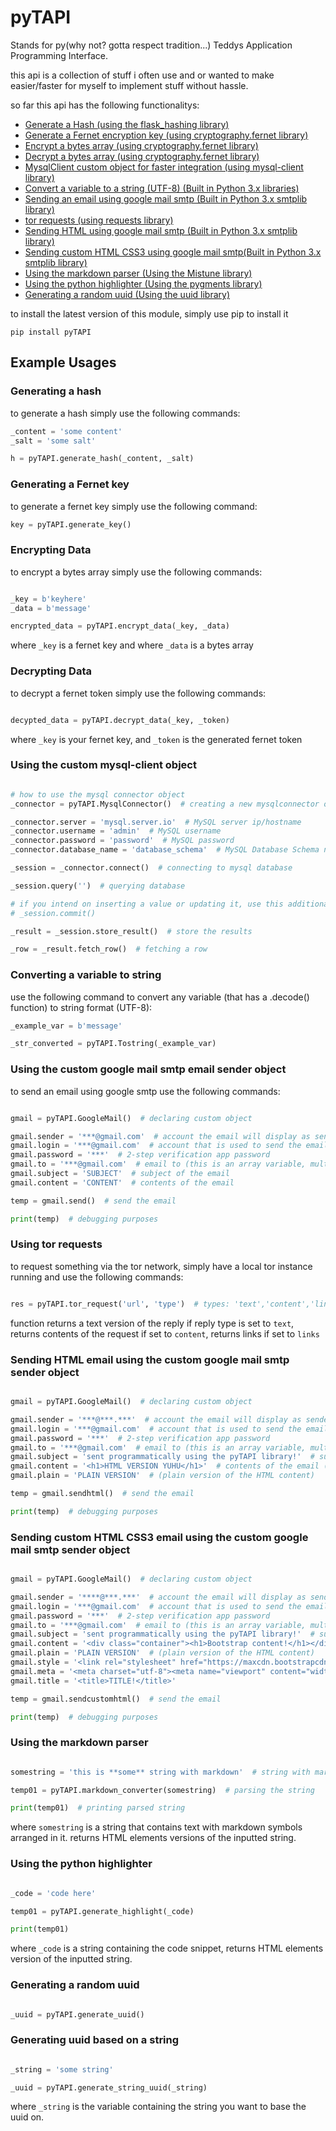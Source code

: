# pyTAPI

Stands for py(why not? gotta respect tradition...) Teddys Application Programming Interface.

this api is a collection of stuff i often use and or wanted to make easier/faster for myself to implement stuff
without hassle.

so far this api has the following functionalitys:

* [Generate a Hash (using the flask_hashing library)](#generating-a-hash)
* [Generate a Fernet encryption key (using cryptography.fernet library)](#generating-a-fernet-key)
* [Encrypt a bytes array (using cryptography.fernet library)](#encrypting-data)
* [Decrypt a bytes array (using cryptography.fernet library)](#decrypting-data)
* [MysqlClient custom object for faster integration (using mysql-client library)](#using-the-custom-mysql-client-object)
* [Convert a variable to a string (UTF-8) (Built in Python 3.x libraries)](#converting-a-variable-to-string)
* [Sending an email using google mail smtp (Built in Python 3.x smtplib library)](#using-the-custom-google-mail-smtp-email-sender-object)
* [tor requests (using requests library)](#using-tor-requests)
* [Sending HTML using google mail smtp (Built in Python 3.x smtplib library)](#sending-html-email-using-the-custom-google-mail-smtp-sender-object)
* [Sending custom HTML CSS3 using google mail smtp(Built in Python 3.x smtplib library)](#sending-custom-html-css3-email-using-the-custom-google-mail-smtp-sender-object)
* [Using the markdown parser (Using the Mistune library)](#using-the-markdown-parser)
* [Using the python highlighter (Using the pygments library)](#using-the-python-highlighter)
* [Generating a random uuid (Using the uuid library)](#generating-a-random-uuid)

to install the latest version of this module, simply use pip to install it

`pip install pyTAPI`

## Example Usages

### Generating a hash

to generate a hash simply use the following commands:

```python
_content = 'some content'
_salt = 'some salt'

h = pyTAPI.generate_hash(_content, _salt)
```

### Generating a Fernet key

to generate a fernet key simply use the following command:

```python
key = pyTAPI.generate_key()
```

### Encrypting Data

to encrypt a bytes array simply use the following commands:

```python

_key = b'keyhere'
_data = b'message'

encrypted_data = pyTAPI.encrypt_data(_key, _data)

```

where `_key` is a fernet key and where `_data` is a bytes array

### Decrypting Data

to decrypt a fernet token simply use the following commands:

```python

decypted_data = pyTAPI.decrypt_data(_key, _token)

```

where `_key` is your fernet key, and `_token` is the generated fernet token

### Using the custom mysql-client object

```python

# how to use the mysql connector object
_connector = pyTAPI.MysqlConnector()  # creating a new mysqlconnector object

_connector.server = 'mysql.server.io'  # MySQL server ip/hostname
_connector.username = 'admin'  # MySQL username
_connector.password = 'password'  # MySQL password
_connector.database_name = 'database_schema'  # MySQL Database Schema name

_session = _connector.connect()  # connecting to mysql database

_session.query('')  # querying database

# if you intend on inserting a value or updating it, use this additional line to apply your query:
# _session.commit()

_result = _session.store_result()  # store the results

_row = _result.fetch_row()  # fetching a row

```

### Converting a variable to string

use the following command to convert any variable (that has a .decode() function) to string format (UTF-8):

```python
_example_var = b'message'

_str_converted = pyTAPI.Tostring(_example_var)

```

### Using the custom google mail smtp email sender object

to send an email using google smtp use the following commands:

```python

gmail = pyTAPI.GoogleMail()  # declaring custom object

gmail.sender = '***@gmail.com'  # account the email will display as sender
gmail.login = '***@gmail.com'  # account that is used to send the email
gmail.password = '***'  # 2-step verification app password
gmail.to = '***@gmail.com'  # email to (this is an array variable, multiple recipients possible)
gmail.subject = 'SUBJECT'  # subject of the email
gmail.content = 'CONTENT'  # contents of the email

temp = gmail.send()  # send the email

print(temp)  # debugging purposes


```

### Using tor requests

to request something via the tor network, simply have a local tor instance running and use the following commands:

```python

res = pyTAPI.tor_request('url', 'type')  # types: 'text','content','links'

```

function returns a text version of the reply if reply type is set to `text`, returns contents of the request if set to `content`, returns links if set to `links`

### Sending HTML email using the custom google mail smtp sender object

```python

gmail = pyTAPI.GoogleMail()  # declaring custom object

gmail.sender = '***@***.***'  # account the email will display as sender
gmail.login = '***@gmail.com'  # account that is used to send the email
gmail.password = '***'  # 2-step verification app password
gmail.to = '***@gmail.com'  # email to (this is an array variable, multiple recipients possible)
gmail.subject = 'sent programmatically using the pyTAPI library!'  # subject of the email
gmail.content = '<h1>HTML VERSION YUHU</h1>'  # contents of the email (HTML)
gmail.plain = 'PLAIN VERSION'  # (plain version of the HTML content)

temp = gmail.sendhtml()  # send the email

print(temp)  # debugging purposes


```

### Sending custom HTML CSS3 email using the custom google mail smtp sender object

```python

gmail = pyTAPI.GoogleMail()  # declaring custom object

gmail.sender = '****@***.***'  # account the email will display as sender
gmail.login = '***@gmail.com'  # account that is used to send the email
gmail.password = '***'  # 2-step verification app password
gmail.to = '***@gmail.com'  # email to (this is an array variable, multiple recipients possible)
gmail.subject = 'sent programmatically using the pyTAPI library!'  # subject of the email
gmail.content = '<div class="container"><h1>Bootstrap content!</h1></div>'  # contents of the email (HTML)
gmail.plain = 'PLAIN VERSION'  # (plain version of the HTML content)
gmail.style = '<link rel="stylesheet" href="https://maxcdn.bootstrapcdn.com/bootstrap/3.3.7/css/bootstrap.min.css">'
gmail.meta = '<meta charset="utf-8"><meta name="viewport" content="width=device-width, initial-scale=1">'
gmail.title = '<title>TITLE!</title>'

temp = gmail.sendcustomhtml()  # send the email

print(temp)  # debugging purposes


```

### Using the markdown parser

```python

somestring = 'this is **some** string with markdown'  # string with markdown formatting

temp01 = pyTAPI.markdown_converter(somestring)  # parsing the string

print(temp01)  # printing parsed string

```

where `somestring` is a string that contains text with markdown symbols arranged in it.
returns HTML elements versions of the inputted string.

### Using the python highlighter

```python

_code = 'code here'

temp01 = pyTAPI.generate_highlight(_code)

print(temp01)
```

where `_code` is a string containing the code snippet, returns HTML elements version of the inputted string.

### Generating a random uuid

```python

_uuid = pyTAPI.generate_uuid()

```

### Generating uuid based on a string

```python

_string = 'some string'

_uuid = pyTAPI.generate_string_uuid(_string)


```

where `_string` is the variable containing the string you want to base the uuid on.
